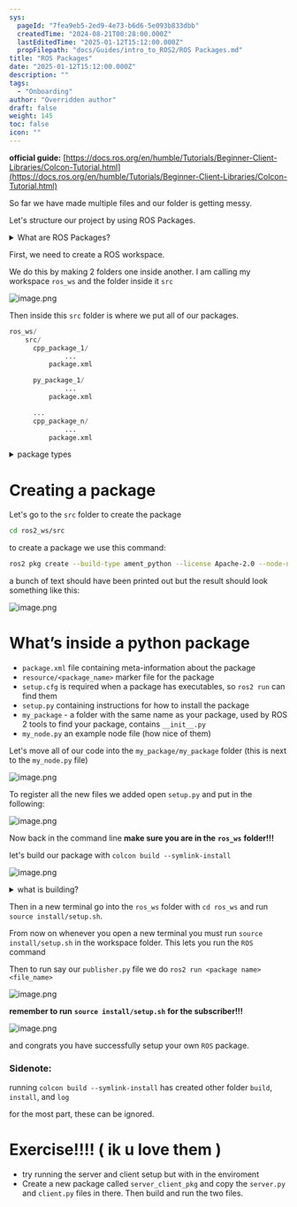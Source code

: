 ```yaml
---
sys:
  pageId: "7fea9eb5-2ed9-4e73-b6d6-5e093b833dbb"
  createdTime: "2024-08-21T00:28:00.000Z"
  lastEditedTime: "2025-01-12T15:12:00.000Z"
  propFilepath: "docs/Guides/intro_to_ROS2/ROS Packages.md"
title: "ROS Packages"
date: "2025-01-12T15:12:00.000Z"
description: ""
tags:
  - "Onboarding"
author: "Overridden author"
draft: false
weight: 145
toc: false
icon: ""
---
```


**official guide:** [https://docs.ros.org/en/humble/Tutorials/Beginner-Client-Libraries/Colcon-Tutorial.html](https://docs.ros.org/en/humble/Tutorials/Beginner-Client-Libraries/Colcon-Tutorial.html)

So far we have made multiple files and our folder is getting messy.

Let's structure our project by using ROS Packages.

<details>

<summary>What are ROS Packages?</summary>

ROS Packages are, as the name implies, packages of code that are highly sharable between ROS developers.

They consist of a folder, `package.xml` file, and source code

```python
      cpp_package_1/
		      ... imagine much code files here ..
          package.xml
```

</details>

First, we need to create a ROS workspace.

We do this by making 2 folders one inside another. I am calling my workspace `ros_ws` and the folder inside it `src`

![image.png](https://prod-files-secure.s3.us-west-2.amazonaws.com/d518164a-d88e-44d1-a4ee-3adb3bd8bce0/70706947-fd18-4537-a67b-e12946812d31/image.png?X-Amz-Algorithm=AWS4-HMAC-SHA256&X-Amz-Content-Sha256=UNSIGNED-PAYLOAD&X-Amz-Credential=ASIAZI2LB4667QTZGVSH%2F20250528%2Fus-west-2%2Fs3%2Faws4_request&X-Amz-Date=20250528T170833Z&X-Amz-Expires=3600&X-Amz-Security-Token=IQoJb3JpZ2luX2VjELH%2F%2F%2F%2F%2F%2F%2F%2F%2F%2FwEaCXVzLXdlc3QtMiJHMEUCIGcqMr2nQWKYnOMpQ9iUD58Razu2RxCjfA%2F5x0ypLKGxAiEA6TFrlQUCEHGu5GV8ttyAAiz1FYfj42Ietv7dDabfMIgq%2FwMIehAAGgw2Mzc0MjMxODM4MDUiDIAwTe1T0tj5sIq5hyrcA2GxmwGmYSt0aQ5p2z496ks4BRSaJErn1aIE%2FwoLavwkVVb26J1f03KFcmFdycd15fWtocmFGFWXXh7Xrn4oaMmKPRVaWg5faPZThrYH%2BKz5MTg6YRuydlQl8cBI1kGz%2BsRrexjoosKSdIPvc6axSa7NVwupPJTcyu43MIYd%2BLL0aXVnHbGR0IOyHvoMzMgUXpqH5YJR66oLA6CmnCV2ZUlT7psi7CsqJMUYmuru2f1yZ8sp%2FFHujrh18wcg49d5BwslGbDAuufdisy9ulTRmc%2B%2BxS0vXGLKHanY8PvouV9B5FmSBvH%2BH8iCLW46TR6y6y7FXpXhwtETMCVMM2dzJAtf7UOtCY5E8w56WJ2kKlcARP%2Bf5Zypodvwg1WxqKMgME%2F33MfohFF1fV0t0QwkBp3UsaIEuZa3%2BgHCcgBP89Ow27UQiS5Y5c%2B3M1RU1%2FoLzuzUVFANoQQk3YBoZHL0BOzrvb3WVutCJzuhwZ2SnrQ%2BAfGLIggSt4a7SkAx6wVa5OeHyN9y7ClwiumtZcANEDDMpWlSSsOvZALQB7vYSJIbErLsSsqxWRcfJ9IzyaxECJlF15wNcxuB%2FWjmpYZ%2FHfJ91KI%2BDtUPRZcOaSrDWQaK1Ghb7Mi9Vo%2Fp4c8MMPj33MEGOqUBYwoSLagcZrwpWgeA4Ef7AE77xr1kjBE3tyTj9crOpggwl%2FY3RPhk%2BFCNeTXFenp7noP%2BH5mmJyjWWN%2BU%2F5JzeAa35xHFx2QAebra6A8ZiCXosZmxxFUrTEHXGOX4EkFYrTkk8z2swcGMiY86hUXIG6PgU%2FkpwMhSxOYuQOOq9Hpir%2Bl2KIOxh%2FkHfuZHGAV6V6lpCuBDhv2j8elnN5g%2F4r03mjke&X-Amz-Signature=954176dcee966f39341600a74a8a3fa1f5c47f736b8196ae2968e3d1f224e37e&X-Amz-SignedHeaders=host&x-id=GetObject)

Then inside this `src` folder is where we put all of our packages.

```python
ros_ws/
    src/
      cpp_package_1/
		      ...
          package.xml

      py_package_1/
		      ...
          package.xml

      ...
      cpp_package_n/
		      ...
          package.xml

```

<details>

<summary>package types</summary>

packages can be either `C++` or python.

the intern file structure is different for each but for this guide we will stick to creating python packages

</details>

# Creating a package

Let's go to the `src` folder to create the package

```bash
cd ros2_ws/src
```

to create a package we use this command:

```bash
ros2 pkg create --build-type ament_python --license Apache-2.0 --node-name my_node my_package
```

a bunch of text should have been printed out but the result should look something like this:

![image.png](https://prod-files-secure.s3.us-west-2.amazonaws.com/d518164a-d88e-44d1-a4ee-3adb3bd8bce0/e6cf1e3f-8512-4a3e-b131-079f800bf3e8/image.png?X-Amz-Algorithm=AWS4-HMAC-SHA256&X-Amz-Content-Sha256=UNSIGNED-PAYLOAD&X-Amz-Credential=ASIAZI2LB4667QTZGVSH%2F20250528%2Fus-west-2%2Fs3%2Faws4_request&X-Amz-Date=20250528T170833Z&X-Amz-Expires=3600&X-Amz-Security-Token=IQoJb3JpZ2luX2VjELH%2F%2F%2F%2F%2F%2F%2F%2F%2F%2FwEaCXVzLXdlc3QtMiJHMEUCIGcqMr2nQWKYnOMpQ9iUD58Razu2RxCjfA%2F5x0ypLKGxAiEA6TFrlQUCEHGu5GV8ttyAAiz1FYfj42Ietv7dDabfMIgq%2FwMIehAAGgw2Mzc0MjMxODM4MDUiDIAwTe1T0tj5sIq5hyrcA2GxmwGmYSt0aQ5p2z496ks4BRSaJErn1aIE%2FwoLavwkVVb26J1f03KFcmFdycd15fWtocmFGFWXXh7Xrn4oaMmKPRVaWg5faPZThrYH%2BKz5MTg6YRuydlQl8cBI1kGz%2BsRrexjoosKSdIPvc6axSa7NVwupPJTcyu43MIYd%2BLL0aXVnHbGR0IOyHvoMzMgUXpqH5YJR66oLA6CmnCV2ZUlT7psi7CsqJMUYmuru2f1yZ8sp%2FFHujrh18wcg49d5BwslGbDAuufdisy9ulTRmc%2B%2BxS0vXGLKHanY8PvouV9B5FmSBvH%2BH8iCLW46TR6y6y7FXpXhwtETMCVMM2dzJAtf7UOtCY5E8w56WJ2kKlcARP%2Bf5Zypodvwg1WxqKMgME%2F33MfohFF1fV0t0QwkBp3UsaIEuZa3%2BgHCcgBP89Ow27UQiS5Y5c%2B3M1RU1%2FoLzuzUVFANoQQk3YBoZHL0BOzrvb3WVutCJzuhwZ2SnrQ%2BAfGLIggSt4a7SkAx6wVa5OeHyN9y7ClwiumtZcANEDDMpWlSSsOvZALQB7vYSJIbErLsSsqxWRcfJ9IzyaxECJlF15wNcxuB%2FWjmpYZ%2FHfJ91KI%2BDtUPRZcOaSrDWQaK1Ghb7Mi9Vo%2Fp4c8MMPj33MEGOqUBYwoSLagcZrwpWgeA4Ef7AE77xr1kjBE3tyTj9crOpggwl%2FY3RPhk%2BFCNeTXFenp7noP%2BH5mmJyjWWN%2BU%2F5JzeAa35xHFx2QAebra6A8ZiCXosZmxxFUrTEHXGOX4EkFYrTkk8z2swcGMiY86hUXIG6PgU%2FkpwMhSxOYuQOOq9Hpir%2Bl2KIOxh%2FkHfuZHGAV6V6lpCuBDhv2j8elnN5g%2F4r03mjke&X-Amz-Signature=b6cea8eaefc080cdcf9f75232d45f7495a38af0adfc496d7453f949131ad6827&X-Amz-SignedHeaders=host&x-id=GetObject)

# What’s inside a python package

- `package.xml` file containing meta-information about the package
- `resource/<package_name>` marker file for the package
- `setup.cfg` is required when a package has executables, so `ros2 run` can find them
- `setup.py` containing instructions for how to install the package
- `my_package` - a folder with the same name as your package, used by ROS 2 tools to find your package, contains `__init__.py`
- `my_node.py` an example node file (how nice of them)

Let's move all of our code into the `my_package/my_package` folder (this is next to the `my_node.py` file)

![image.png](https://prod-files-secure.s3.us-west-2.amazonaws.com/d518164a-d88e-44d1-a4ee-3adb3bd8bce0/9ce58f11-0da9-4d3e-b86d-506a9685d378/image.png?X-Amz-Algorithm=AWS4-HMAC-SHA256&X-Amz-Content-Sha256=UNSIGNED-PAYLOAD&X-Amz-Credential=ASIAZI2LB4667QTZGVSH%2F20250528%2Fus-west-2%2Fs3%2Faws4_request&X-Amz-Date=20250528T170833Z&X-Amz-Expires=3600&X-Amz-Security-Token=IQoJb3JpZ2luX2VjELH%2F%2F%2F%2F%2F%2F%2F%2F%2F%2FwEaCXVzLXdlc3QtMiJHMEUCIGcqMr2nQWKYnOMpQ9iUD58Razu2RxCjfA%2F5x0ypLKGxAiEA6TFrlQUCEHGu5GV8ttyAAiz1FYfj42Ietv7dDabfMIgq%2FwMIehAAGgw2Mzc0MjMxODM4MDUiDIAwTe1T0tj5sIq5hyrcA2GxmwGmYSt0aQ5p2z496ks4BRSaJErn1aIE%2FwoLavwkVVb26J1f03KFcmFdycd15fWtocmFGFWXXh7Xrn4oaMmKPRVaWg5faPZThrYH%2BKz5MTg6YRuydlQl8cBI1kGz%2BsRrexjoosKSdIPvc6axSa7NVwupPJTcyu43MIYd%2BLL0aXVnHbGR0IOyHvoMzMgUXpqH5YJR66oLA6CmnCV2ZUlT7psi7CsqJMUYmuru2f1yZ8sp%2FFHujrh18wcg49d5BwslGbDAuufdisy9ulTRmc%2B%2BxS0vXGLKHanY8PvouV9B5FmSBvH%2BH8iCLW46TR6y6y7FXpXhwtETMCVMM2dzJAtf7UOtCY5E8w56WJ2kKlcARP%2Bf5Zypodvwg1WxqKMgME%2F33MfohFF1fV0t0QwkBp3UsaIEuZa3%2BgHCcgBP89Ow27UQiS5Y5c%2B3M1RU1%2FoLzuzUVFANoQQk3YBoZHL0BOzrvb3WVutCJzuhwZ2SnrQ%2BAfGLIggSt4a7SkAx6wVa5OeHyN9y7ClwiumtZcANEDDMpWlSSsOvZALQB7vYSJIbErLsSsqxWRcfJ9IzyaxECJlF15wNcxuB%2FWjmpYZ%2FHfJ91KI%2BDtUPRZcOaSrDWQaK1Ghb7Mi9Vo%2Fp4c8MMPj33MEGOqUBYwoSLagcZrwpWgeA4Ef7AE77xr1kjBE3tyTj9crOpggwl%2FY3RPhk%2BFCNeTXFenp7noP%2BH5mmJyjWWN%2BU%2F5JzeAa35xHFx2QAebra6A8ZiCXosZmxxFUrTEHXGOX4EkFYrTkk8z2swcGMiY86hUXIG6PgU%2FkpwMhSxOYuQOOq9Hpir%2Bl2KIOxh%2FkHfuZHGAV6V6lpCuBDhv2j8elnN5g%2F4r03mjke&X-Amz-Signature=7a55c9189677a6670658e479cd873e94f18c375a8c05e437e80bcd17d80d5da8&X-Amz-SignedHeaders=host&x-id=GetObject)

To register all the new files we added open `setup.py` and put in the following:

![image.png](https://prod-files-secure.s3.us-west-2.amazonaws.com/d518164a-d88e-44d1-a4ee-3adb3bd8bce0/1cd7c262-4cae-4496-9d75-c178537d24a2/image.png?X-Amz-Algorithm=AWS4-HMAC-SHA256&X-Amz-Content-Sha256=UNSIGNED-PAYLOAD&X-Amz-Credential=ASIAZI2LB4667QTZGVSH%2F20250528%2Fus-west-2%2Fs3%2Faws4_request&X-Amz-Date=20250528T170833Z&X-Amz-Expires=3600&X-Amz-Security-Token=IQoJb3JpZ2luX2VjELH%2F%2F%2F%2F%2F%2F%2F%2F%2F%2FwEaCXVzLXdlc3QtMiJHMEUCIGcqMr2nQWKYnOMpQ9iUD58Razu2RxCjfA%2F5x0ypLKGxAiEA6TFrlQUCEHGu5GV8ttyAAiz1FYfj42Ietv7dDabfMIgq%2FwMIehAAGgw2Mzc0MjMxODM4MDUiDIAwTe1T0tj5sIq5hyrcA2GxmwGmYSt0aQ5p2z496ks4BRSaJErn1aIE%2FwoLavwkVVb26J1f03KFcmFdycd15fWtocmFGFWXXh7Xrn4oaMmKPRVaWg5faPZThrYH%2BKz5MTg6YRuydlQl8cBI1kGz%2BsRrexjoosKSdIPvc6axSa7NVwupPJTcyu43MIYd%2BLL0aXVnHbGR0IOyHvoMzMgUXpqH5YJR66oLA6CmnCV2ZUlT7psi7CsqJMUYmuru2f1yZ8sp%2FFHujrh18wcg49d5BwslGbDAuufdisy9ulTRmc%2B%2BxS0vXGLKHanY8PvouV9B5FmSBvH%2BH8iCLW46TR6y6y7FXpXhwtETMCVMM2dzJAtf7UOtCY5E8w56WJ2kKlcARP%2Bf5Zypodvwg1WxqKMgME%2F33MfohFF1fV0t0QwkBp3UsaIEuZa3%2BgHCcgBP89Ow27UQiS5Y5c%2B3M1RU1%2FoLzuzUVFANoQQk3YBoZHL0BOzrvb3WVutCJzuhwZ2SnrQ%2BAfGLIggSt4a7SkAx6wVa5OeHyN9y7ClwiumtZcANEDDMpWlSSsOvZALQB7vYSJIbErLsSsqxWRcfJ9IzyaxECJlF15wNcxuB%2FWjmpYZ%2FHfJ91KI%2BDtUPRZcOaSrDWQaK1Ghb7Mi9Vo%2Fp4c8MMPj33MEGOqUBYwoSLagcZrwpWgeA4Ef7AE77xr1kjBE3tyTj9crOpggwl%2FY3RPhk%2BFCNeTXFenp7noP%2BH5mmJyjWWN%2BU%2F5JzeAa35xHFx2QAebra6A8ZiCXosZmxxFUrTEHXGOX4EkFYrTkk8z2swcGMiY86hUXIG6PgU%2FkpwMhSxOYuQOOq9Hpir%2Bl2KIOxh%2FkHfuZHGAV6V6lpCuBDhv2j8elnN5g%2F4r03mjke&X-Amz-Signature=db83988d8543fb7a465740b5797cdc7935a4cb576c0604306152c23d398e60ee&X-Amz-SignedHeaders=host&x-id=GetObject)

Now back in the command line **make sure you are in the** **`ros_ws`** **folder!!!**

let's build our package with `colcon build --symlink-install`

![image.png](https://prod-files-secure.s3.us-west-2.amazonaws.com/d518164a-d88e-44d1-a4ee-3adb3bd8bce0/2f2a0d27-b173-48fd-b189-5f5c0ce65619/image.png?X-Amz-Algorithm=AWS4-HMAC-SHA256&X-Amz-Content-Sha256=UNSIGNED-PAYLOAD&X-Amz-Credential=ASIAZI2LB4667QTZGVSH%2F20250528%2Fus-west-2%2Fs3%2Faws4_request&X-Amz-Date=20250528T170833Z&X-Amz-Expires=3600&X-Amz-Security-Token=IQoJb3JpZ2luX2VjELH%2F%2F%2F%2F%2F%2F%2F%2F%2F%2FwEaCXVzLXdlc3QtMiJHMEUCIGcqMr2nQWKYnOMpQ9iUD58Razu2RxCjfA%2F5x0ypLKGxAiEA6TFrlQUCEHGu5GV8ttyAAiz1FYfj42Ietv7dDabfMIgq%2FwMIehAAGgw2Mzc0MjMxODM4MDUiDIAwTe1T0tj5sIq5hyrcA2GxmwGmYSt0aQ5p2z496ks4BRSaJErn1aIE%2FwoLavwkVVb26J1f03KFcmFdycd15fWtocmFGFWXXh7Xrn4oaMmKPRVaWg5faPZThrYH%2BKz5MTg6YRuydlQl8cBI1kGz%2BsRrexjoosKSdIPvc6axSa7NVwupPJTcyu43MIYd%2BLL0aXVnHbGR0IOyHvoMzMgUXpqH5YJR66oLA6CmnCV2ZUlT7psi7CsqJMUYmuru2f1yZ8sp%2FFHujrh18wcg49d5BwslGbDAuufdisy9ulTRmc%2B%2BxS0vXGLKHanY8PvouV9B5FmSBvH%2BH8iCLW46TR6y6y7FXpXhwtETMCVMM2dzJAtf7UOtCY5E8w56WJ2kKlcARP%2Bf5Zypodvwg1WxqKMgME%2F33MfohFF1fV0t0QwkBp3UsaIEuZa3%2BgHCcgBP89Ow27UQiS5Y5c%2B3M1RU1%2FoLzuzUVFANoQQk3YBoZHL0BOzrvb3WVutCJzuhwZ2SnrQ%2BAfGLIggSt4a7SkAx6wVa5OeHyN9y7ClwiumtZcANEDDMpWlSSsOvZALQB7vYSJIbErLsSsqxWRcfJ9IzyaxECJlF15wNcxuB%2FWjmpYZ%2FHfJ91KI%2BDtUPRZcOaSrDWQaK1Ghb7Mi9Vo%2Fp4c8MMPj33MEGOqUBYwoSLagcZrwpWgeA4Ef7AE77xr1kjBE3tyTj9crOpggwl%2FY3RPhk%2BFCNeTXFenp7noP%2BH5mmJyjWWN%2BU%2F5JzeAa35xHFx2QAebra6A8ZiCXosZmxxFUrTEHXGOX4EkFYrTkk8z2swcGMiY86hUXIG6PgU%2FkpwMhSxOYuQOOq9Hpir%2Bl2KIOxh%2FkHfuZHGAV6V6lpCuBDhv2j8elnN5g%2F4r03mjke&X-Amz-Signature=1907f2e0a99edc598c34cf6357b3260306774e58920719e3fbb57f586b65915b&X-Amz-SignedHeaders=host&x-id=GetObject)

<details>

<summary>what is building?</summary>

if you are a CS major at Rose-Hulman you will learn the answer to this in CSSE132

but TLDR; is it combines all the code files into one program that can be run easily 

</details>

Then in a new terminal go into the `ros_ws` folder with `cd ros_ws` and run `source install/setup.sh`. 

From now on whenever you open a new terminal you must run `source install/setup.sh` in the workspace folder. This lets you run the `ROS` command

Then to run say our `publisher.py` file we do `ros2 run <package name> <file_name>`

![image.png](https://prod-files-secure.s3.us-west-2.amazonaws.com/d518164a-d88e-44d1-a4ee-3adb3bd8bce0/4f4b1219-3a44-4632-aa0a-ce3471699f59/image.png?X-Amz-Algorithm=AWS4-HMAC-SHA256&X-Amz-Content-Sha256=UNSIGNED-PAYLOAD&X-Amz-Credential=ASIAZI2LB4667QTZGVSH%2F20250528%2Fus-west-2%2Fs3%2Faws4_request&X-Amz-Date=20250528T170833Z&X-Amz-Expires=3600&X-Amz-Security-Token=IQoJb3JpZ2luX2VjELH%2F%2F%2F%2F%2F%2F%2F%2F%2F%2FwEaCXVzLXdlc3QtMiJHMEUCIGcqMr2nQWKYnOMpQ9iUD58Razu2RxCjfA%2F5x0ypLKGxAiEA6TFrlQUCEHGu5GV8ttyAAiz1FYfj42Ietv7dDabfMIgq%2FwMIehAAGgw2Mzc0MjMxODM4MDUiDIAwTe1T0tj5sIq5hyrcA2GxmwGmYSt0aQ5p2z496ks4BRSaJErn1aIE%2FwoLavwkVVb26J1f03KFcmFdycd15fWtocmFGFWXXh7Xrn4oaMmKPRVaWg5faPZThrYH%2BKz5MTg6YRuydlQl8cBI1kGz%2BsRrexjoosKSdIPvc6axSa7NVwupPJTcyu43MIYd%2BLL0aXVnHbGR0IOyHvoMzMgUXpqH5YJR66oLA6CmnCV2ZUlT7psi7CsqJMUYmuru2f1yZ8sp%2FFHujrh18wcg49d5BwslGbDAuufdisy9ulTRmc%2B%2BxS0vXGLKHanY8PvouV9B5FmSBvH%2BH8iCLW46TR6y6y7FXpXhwtETMCVMM2dzJAtf7UOtCY5E8w56WJ2kKlcARP%2Bf5Zypodvwg1WxqKMgME%2F33MfohFF1fV0t0QwkBp3UsaIEuZa3%2BgHCcgBP89Ow27UQiS5Y5c%2B3M1RU1%2FoLzuzUVFANoQQk3YBoZHL0BOzrvb3WVutCJzuhwZ2SnrQ%2BAfGLIggSt4a7SkAx6wVa5OeHyN9y7ClwiumtZcANEDDMpWlSSsOvZALQB7vYSJIbErLsSsqxWRcfJ9IzyaxECJlF15wNcxuB%2FWjmpYZ%2FHfJ91KI%2BDtUPRZcOaSrDWQaK1Ghb7Mi9Vo%2Fp4c8MMPj33MEGOqUBYwoSLagcZrwpWgeA4Ef7AE77xr1kjBE3tyTj9crOpggwl%2FY3RPhk%2BFCNeTXFenp7noP%2BH5mmJyjWWN%2BU%2F5JzeAa35xHFx2QAebra6A8ZiCXosZmxxFUrTEHXGOX4EkFYrTkk8z2swcGMiY86hUXIG6PgU%2FkpwMhSxOYuQOOq9Hpir%2Bl2KIOxh%2FkHfuZHGAV6V6lpCuBDhv2j8elnN5g%2F4r03mjke&X-Amz-Signature=7cfc907a42d9f396faa16b7b4b1b498e1ef1143a4d14a469509b46746eb98b05&X-Amz-SignedHeaders=host&x-id=GetObject)

**remember to run** **`source install/setup.sh`** **for the subscriber!!!**

![image.png](https://prod-files-secure.s3.us-west-2.amazonaws.com/d518164a-d88e-44d1-a4ee-3adb3bd8bce0/02121119-dad4-49ec-8356-c956108b4243/image.png?X-Amz-Algorithm=AWS4-HMAC-SHA256&X-Amz-Content-Sha256=UNSIGNED-PAYLOAD&X-Amz-Credential=ASIAZI2LB4667QTZGVSH%2F20250528%2Fus-west-2%2Fs3%2Faws4_request&X-Amz-Date=20250528T170833Z&X-Amz-Expires=3600&X-Amz-Security-Token=IQoJb3JpZ2luX2VjELH%2F%2F%2F%2F%2F%2F%2F%2F%2F%2FwEaCXVzLXdlc3QtMiJHMEUCIGcqMr2nQWKYnOMpQ9iUD58Razu2RxCjfA%2F5x0ypLKGxAiEA6TFrlQUCEHGu5GV8ttyAAiz1FYfj42Ietv7dDabfMIgq%2FwMIehAAGgw2Mzc0MjMxODM4MDUiDIAwTe1T0tj5sIq5hyrcA2GxmwGmYSt0aQ5p2z496ks4BRSaJErn1aIE%2FwoLavwkVVb26J1f03KFcmFdycd15fWtocmFGFWXXh7Xrn4oaMmKPRVaWg5faPZThrYH%2BKz5MTg6YRuydlQl8cBI1kGz%2BsRrexjoosKSdIPvc6axSa7NVwupPJTcyu43MIYd%2BLL0aXVnHbGR0IOyHvoMzMgUXpqH5YJR66oLA6CmnCV2ZUlT7psi7CsqJMUYmuru2f1yZ8sp%2FFHujrh18wcg49d5BwslGbDAuufdisy9ulTRmc%2B%2BxS0vXGLKHanY8PvouV9B5FmSBvH%2BH8iCLW46TR6y6y7FXpXhwtETMCVMM2dzJAtf7UOtCY5E8w56WJ2kKlcARP%2Bf5Zypodvwg1WxqKMgME%2F33MfohFF1fV0t0QwkBp3UsaIEuZa3%2BgHCcgBP89Ow27UQiS5Y5c%2B3M1RU1%2FoLzuzUVFANoQQk3YBoZHL0BOzrvb3WVutCJzuhwZ2SnrQ%2BAfGLIggSt4a7SkAx6wVa5OeHyN9y7ClwiumtZcANEDDMpWlSSsOvZALQB7vYSJIbErLsSsqxWRcfJ9IzyaxECJlF15wNcxuB%2FWjmpYZ%2FHfJ91KI%2BDtUPRZcOaSrDWQaK1Ghb7Mi9Vo%2Fp4c8MMPj33MEGOqUBYwoSLagcZrwpWgeA4Ef7AE77xr1kjBE3tyTj9crOpggwl%2FY3RPhk%2BFCNeTXFenp7noP%2BH5mmJyjWWN%2BU%2F5JzeAa35xHFx2QAebra6A8ZiCXosZmxxFUrTEHXGOX4EkFYrTkk8z2swcGMiY86hUXIG6PgU%2FkpwMhSxOYuQOOq9Hpir%2Bl2KIOxh%2FkHfuZHGAV6V6lpCuBDhv2j8elnN5g%2F4r03mjke&X-Amz-Signature=4c6ecad147204788a298efd26d6b82076a098efe62f7d6b00e2a7ffbefa3ebae&X-Amz-SignedHeaders=host&x-id=GetObject)

and congrats you have successfully setup your own `ROS` package.

### Sidenote:

running `colcon build --symlink-install` has created other folder `build`, `install`, and `log`

for the most part, these can be ignored.

# Exercise!!!! ( ik u love them )

- try running the server and client setup but with in the enviroment
- Create a new package called `server_client_pkg` and copy the `server.py` and `client.py` files in there. Then build and run the two files.
